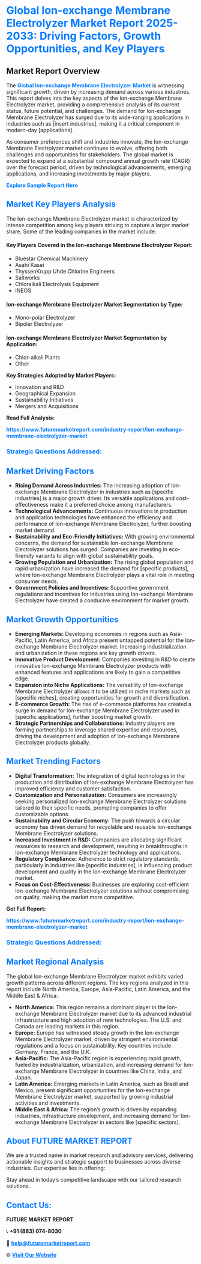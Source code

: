 <h1 style="color: #007BFF;">Global Ion-exchange Membrane Electrolyzer Market Report 2025-2033: Driving Factors, Growth Opportunities, and Key Players</h1>

<section id="overview">
<h2>Market Report Overview</h2>
<p>The <a href="https://www.futuremarketreport.com/industry-report/ion-exchange-membrane-electrolyzer-market" style="color: #007BFF; text-decoration: none;"><strong>Global Ion-exchange Membrane Electrolyzer Market</strong></a> is witnessing significant growth, driven by increasing demand across various industries. This report delves into the key aspects of the Ion-exchange Membrane Electrolyzer market, providing a comprehensive analysis of its current status, future potential, and challenges. The demand for Ion-exchange Membrane Electrolyzer has surged due to its wide-ranging applications in industries such as [insert industries], making it a critical component in modern-day [applications].</p>
<p>As consumer preferences shift and industries innovate, the Ion-exchange Membrane Electrolyzer market continues to evolve, offering both challenges and opportunities for stakeholders. The global market is expected to expand at a substantial compound annual growth rate (CAGR) over the forecast period, driven by technological advancements, emerging applications, and increasing investments by major players.</p>
</section>

<section id="overview">
<p><a href="https://www.futuremarketreport.com/request-sample/reportId=83827" style="color: #007BFF; text-decoration: none;"><strong>Explore Sample Report Here</strong></a></p>
</section>

<section id="key-players">
<h2 style="color: #007BFF;">Market Key Players Analysis</h2>
<p>The Ion-exchange Membrane Electrolyzer market is characterized by intense competition among key players striving to capture a larger market share. Some of the leading companies in the market include:</p>
<h4>Key Players Covered in the Ion-exchange Membrane Electrolyzer Report:</h4>
<ul><li>Bluestar Chemical Machinery</li><li>Asahi Kasei</li><li>ThyssenKrupp Uhde Chlorine Engineers</li><li>Saltworks</li><li>Chloralkali Electrolysis Equipment</li><li>INEOS</li></ul>
<h4>Ion-exchange Membrane Electrolyzer Market Segmentation by Type:</h4>
<ul><li>Mono-polar Electrolyzer</li><li>Bipolar Electrolyzer</li></ul>

<h4>Ion-exchange Membrane Electrolyzer Market Segmentation by Application:</h4>
<ul><li>Chlor-alkali Plants</li><li>Other</li></ul>
<p><strong>Key Strategies Adopted by Market Players:</strong></p>
<ul>
<li>Innovation and R&D</li>
<li>Geographical Expansion</li>
<li>Sustainability Initiatives</li>
<li>Mergers and Acquisitions</li>
</ul>
</section>

<section>
<p><strong>Read Full Analysis: </strong></p><a href="https://www.futuremarketreport.com/industry-report/ion-exchange-membrane-electrolyzer-market" style="color: #007BFF; text-decoration: none;"><strong>https://www.futuremarketreport.com/industry-report/ion-exchange-membrane-electrolyzer-market</strong></a>
<h3 style="color: #007BFF;">Strategic Questions Addressed:</h3>
</section>

<section id="driving-factors">
<h2 style="color: #007BFF;">Market Driving Factors</h2>
<ul>
<li><strong>Rising Demand Across Industries:</strong> The increasing adoption of Ion-exchange Membrane Electrolyzer in industries such as [specific industries] is a major growth driver. Its versatile applications and cost-effectiveness make it a preferred choice among manufacturers.</li>
<li><strong>Technological Advancements:</strong> Continuous innovations in production and application technologies have enhanced the efficiency and performance of Ion-exchange Membrane Electrolyzer, further boosting market demand.</li>
<li><strong>Sustainability and Eco-Friendly Initiatives:</strong> With growing environmental concerns, the demand for sustainable Ion-exchange Membrane Electrolyzer solutions has surged. Companies are investing in eco-friendly variants to align with global sustainability goals.</li>
<li><strong>Growing Population and Urbanization:</strong> The rising global population and rapid urbanization have increased the demand for [specific products], where Ion-exchange Membrane Electrolyzer plays a vital role in meeting consumer needs.</li>
<li><strong>Government Policies and Incentives:</strong> Supportive government regulations and incentives for industries using Ion-exchange Membrane Electrolyzer have created a conducive environment for market growth.</li>
</ul>
</section>

<section id="growth-opportunities">
<h2 style="color: #007BFF;">Market Growth Opportunities</h2>
<ul>
<li><strong>Emerging Markets:</strong> Developing economies in regions such as Asia-Pacific, Latin America, and Africa present untapped potential for the Ion-exchange Membrane Electrolyzer market. Increasing industrialization and urbanization in these regions are key growth drivers.</li>
<li><strong>Innovative Product Development:</strong> Companies investing in R&D to create innovative Ion-exchange Membrane Electrolyzer products with enhanced features and applications are likely to gain a competitive edge.</li>
<li><strong>Expansion into Niche Applications:</strong> The versatility of Ion-exchange Membrane Electrolyzer allows it to be utilized in niche markets such as [specific niches], creating opportunities for growth and diversification.</li>
<li><strong>E-commerce Growth:</strong> The rise of e-commerce platforms has created a surge in demand for Ion-exchange Membrane Electrolyzer used in [specific applications], further boosting market growth.</li>
<li><strong>Strategic Partnerships and Collaborations:</strong> Industry players are forming partnerships to leverage shared expertise and resources, driving the development and adoption of Ion-exchange Membrane Electrolyzer products globally.</li>
</ul>
</section>

<section id="trending-factors">
<h2 style="color: #007BFF;">Market Trending Factors</h2>
<ul>
<li><strong>Digital Transformation:</strong> The integration of digital technologies in the production and distribution of Ion-exchange Membrane Electrolyzer has improved efficiency and customer satisfaction.</li>
<li><strong>Customization and Personalization:</strong> Consumers are increasingly seeking personalized Ion-exchange Membrane Electrolyzer solutions tailored to their specific needs, prompting companies to offer customizable options.</li>
<li><strong>Sustainability and Circular Economy:</strong> The push towards a circular economy has driven demand for recyclable and reusable Ion-exchange Membrane Electrolyzer solutions.</li>
<li><strong>Increased Investment in R&D:</strong> Companies are allocating significant resources to research and development, resulting in breakthroughs in Ion-exchange Membrane Electrolyzer technology and applications.</li>
<li><strong>Regulatory Compliance:</strong> Adherence to strict regulatory standards, particularly in industries like [specific industries], is influencing product development and quality in the Ion-exchange Membrane Electrolyzer market.</li>
<li><strong>Focus on Cost-Effectiveness:</strong> Businesses are exploring cost-efficient Ion-exchange Membrane Electrolyzer solutions without compromising on quality, making the market more competitive.</li>
</ul>
</section>

<section>
<p><strong>Get Full Report: </strong></p><a href="https://www.futuremarketreport.com/industry-report/ion-exchange-membrane-electrolyzer-market" style="color: #007BFF; text-decoration: none;"><strong>https://www.futuremarketreport.com/industry-report/ion-exchange-membrane-electrolyzer-market</strong></a>
<h3 style="color: #007BFF;">Strategic Questions Addressed:</h3>
</section>


<section id="regional-analysis">
<h2 style="color: #007BFF;">Market Regional Analysis</h2>
<p>The global Ion-exchange Membrane Electrolyzer market exhibits varied growth patterns across different regions. The key regions analyzed in this report include North America, Europe, Asia-Pacific, Latin America, and the Middle East & Africa:</p>
<ul>
<li><strong>North America:</strong> This region remains a dominant player in the Ion-exchange Membrane Electrolyzer market due to its advanced industrial infrastructure and high adoption of new technologies. The U.S. and Canada are leading markets in this region.</li>
<li><strong>Europe:</strong> Europe has witnessed steady growth in the Ion-exchange Membrane Electrolyzer market, driven by stringent environmental regulations and a focus on sustainability. Key countries include Germany, France, and the U.K.</li>
<li><strong>Asia-Pacific:</strong> The Asia-Pacific region is experiencing rapid growth, fueled by industrialization, urbanization, and increasing demand for Ion-exchange Membrane Electrolyzer in countries like China, India, and Japan.</li>
<li><strong>Latin America:</strong> Emerging markets in Latin America, such as Brazil and Mexico, present significant opportunities for the Ion-exchange Membrane Electrolyzer market, supported by growing industrial activities and investments.</li>
<li><strong>Middle East & Africa:</strong> The region’s growth is driven by expanding industries, infrastructure development, and increasing demand for Ion-exchange Membrane Electrolyzer in sectors like [specific sectors].</li>
</ul>
</section>

<footer>
<h2 style="color: #007BFF;">About FUTURE MARKET REPORT</h2>
<p>We are a trusted name in market research and advisory services, delivering actionable insights and strategic support to businesses across diverse industries. Our expertise lies in offering:</p>

<p>Stay ahead in today’s competitive landscape with our tailored research solutions.</p>

<h2 style="color: #007BFF;">Contact Us:</h2>
<p><strong>FUTURE MARKET REPORT</strong></p>
<p>📞 <strong>+91 (883) 074-8030</strong></p>
<p>📧 <strong><a href="mailto:help@futuremarketreport.com" style="color: #007BFF;">help@futuremarketreport.com</a></strong></p>
<p>🌐 <strong><a href="https://www.futuremarketreport.com/" style="color: #007BFF;">Visit Our Website</a></strong></p>
</footer>